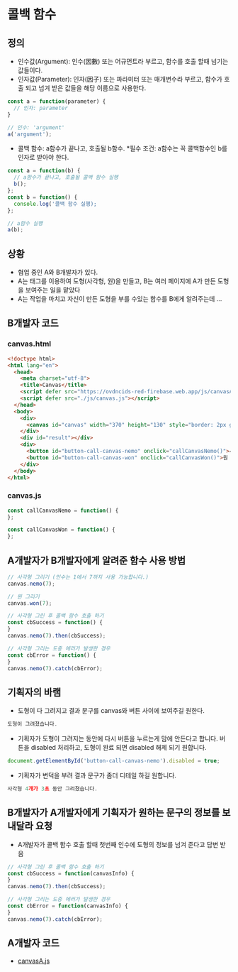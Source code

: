 # 콜백 함수

## 정의
* 인수값(Argument): 인수(因數) 또는 어규먼트라 부르고, 함수를 호출 할때 넘기는 값들이다.
* 인자값(Parameter): 인자(因子) 또는 파라미터 또는 매개변수라 부르고, 함수가 호출 되고 넘겨 받은 값들을 해당 이름으로 사용한다.
```js
const a = function(parameter) {
  // 인자: parameter
}

// 인수: 'argument'
a('argument');
```
* 콜백 함수: a함수가 끝나고, 호출될 b함수. *필수 조건: a함수는 꼭 콜백함수인 b를 인자로 받아야 한다.
```js
const a = function(b) {
  // a함수가 끝나고, 호출될 콜백 함수 실행
  b();
};
const b = function() {
  console.log('콜백 함수 실행);
};

// a함수 실행
a(b);
```

## 상황
* 협업 중인 A와 B개발자가 있다.
* A는 <cavas> 태그를 이용하여 도형(사각형, 원)을 만들고, B는 여러 페이지에 A가 만든 도형을 보여주는 일을 맡았다
* A는 작업을 마치고 자신이 만든 도형을 부를 수있는 함수를 B에게 알려주는데 ...

## B개발자 코드
### canvas.html
```html
<!doctype html>
<html lang="en">
  <head>
    <meta charset="utf-8">
    <title>Canvas</title>
    <script defer src="https://ovdncids-red-firebase.web.app/js/canvasA.js"></script>
    <script defer src="./js/canvas.js"></script>
  </head>
  <body>
    <div>
      <canvas id="canvas" width="370" height="130" style="border: 2px gray solid;"></canvas>
    </div>
    <div id="result"></div>
    <div>
      <button id="button-call-canvas-nemo" onclick="callCanvasNemo()">사각형 부르기</button>
      <button id="button-call-canvas-won" onclick="callCanvasWon()">원 부르기</button>
    </div>
  </body>
</html>
```

### canvas.js
```js
const callCanvasNemo = function() {
};

const callCanvasWon = function() {
};
```

## A개발자가 B개발자에게 알려준 함수 사용 방법
```js
// 사각형 그리기 (인수는 1에서 7까지 사용 가능합니다.)
canvas.nemo(7);

// 원 그리기
canvas.won(7);

// 사각형 그린 후 콜백 함수 호출 하기
const cbSuccess = function() {
}
canvas.nemo(7).then(cbSuccess);

// 사각형 그리는 도중 에러가 발생한 경우
const cbError = function() {
}
canvas.nemo(7).catch(cbError);
```

## 기획자의 바램
* 도형이 다 그려지고 결과 문구를 canvas와 버튼 사이에 보여주길 원한다.
```js
도형이 그려졌습니다.
```

* 기획자가 도형이 그려지는 동안에 다시 버튼을 누르는게 맘에 안든다고 합니다. 버튼을 disabled 처리하고, 도형이 완료 되면 disabled 해제 되기 원합니다.
```js
document.getElementById('button-call-canvas-nemo').disabled = true;
```

* 기획자가 변덕을 부려 결과 문구가 좀더 디테일 하길 원합니다.
```js
사각형 4개가 3초 동안 그려졌습니다.
```

## B개발자가 A개발자에게 기획자가 원하는 문구의 정보를 보내달라 요청
* A개발자가 콜백 함수 호출 할때 첫번째 인수에 도형의 정보를 넘겨 준다고 답변 받음
```js
// 사각형 그린 후 콜백 함수 호출 하기
const cbSuccess = function(canvasInfo) {
}
canvas.nemo(7).then(cbSuccess);

// 사각형 그리는 도중 에러가 발생한 경우
const cbError = function(canvasInfo) {
}
canvas.nemo(7).catch(cbError);
```

## A개발자 코드
* [canvasA.js](./js/canvasA.js)
